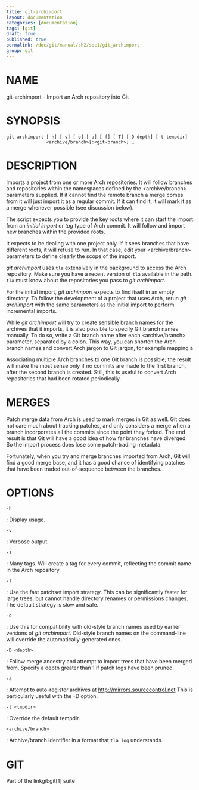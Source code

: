 ```yaml
---
title: git-archimport
layout: documentation
categories: [documentation]
tags: [git]
draft: true
published: true
permalink: /doc/git/manual/ch2/sec1/git_archimport
group: git
---
```


NAME
====

git-archimport - Import an Arch repository into Git

SYNOPSIS
========

    git archimport [-h] [-v] [-o] [-a] [-f] [-T] [-D depth] [-t tempdir]
                   <archive/branch>[:<git-branch>] …

DESCRIPTION
===========

Imports a project from one or more Arch repositories. It will follow branches and repositories within the namespaces defined by the &lt;archive/branch&gt; parameters supplied. If it cannot find the remote branch a merge comes from it will just import it as a regular commit. If it can find it, it will mark it as a merge whenever possible (see discussion below).

The script expects you to provide the key roots where it can start the import from an *initial import* or *tag* type of Arch commit. It will follow and import new branches within the provided roots.

It expects to be dealing with one project only. If it sees branches that have different roots, it will refuse to run. In that case, edit your &lt;archive/branch&gt; parameters to define clearly the scope of the import.

*git archimport* uses `tla` extensively in the background to access the Arch repository. Make sure you have a recent version of `tla` available in the path. `tla` must know about the repositories you pass to *git archimport*.

For the initial import, *git archimport* expects to find itself in an empty directory. To follow the development of a project that uses Arch, rerun *git archimport* with the same parameters as the initial import to perform incremental imports.

While *git archimport* will try to create sensible branch names for the archives that it imports, it is also possible to specify Git branch names manually. To do so, write a Git branch name after each &lt;archive/branch&gt; parameter, separated by a colon. This way, you can shorten the Arch branch names and convert Arch jargon to Git jargon, for example mapping a

Associating multiple Arch branches to one Git branch is possible; the result will make the most sense only if no commits are made to the first branch, after the second branch is created. Still, this is useful to convert Arch repositories that had been rotated periodically.

MERGES
======

Patch merge data from Arch is used to mark merges in Git as well. Git does not care much about tracking patches, and only considers a merge when a branch incorporates all the commits since the point they forked. The end result is that Git will have a good idea of how far branches have diverged. So the import process does lose some patch-trading metadata.

Fortunately, when you try and merge branches imported from Arch, Git will find a good merge base, and it has a good chance of identifying patches that have been traded out-of-sequence between the branches.

OPTIONS
=======

`-h`

:   Display usage.

`-v`

:   Verbose output.

`-T`

:   Many tags. Will create a tag for every commit, reflecting the commit name in the Arch repository.

`-f`

:   Use the fast patchset import strategy. This can be significantly faster for large trees, but cannot handle directory renames or permissions changes. The default strategy is slow and safe.

`-o`

:   Use this for compatibility with old-style branch names used by earlier versions of *git archimport*. Old-style branch names on the command-line will override the automatically-generated ones.

`-D <depth>`

:   Follow merge ancestry and attempt to import trees that have been merged from. Specify a depth greater than 1 if patch logs have been pruned.

`-a`

:   Attempt to auto-register archives at <http://mirrors.sourcecontrol.net> This is particularly useful with the -D option.

`-t <tmpdir>`

:   Override the default tempdir.

`<archive/branch>`

:   Archive/branch identifier in a format that `tla log` understands.

GIT
===

Part of the linkgit:git\[1\] suite
